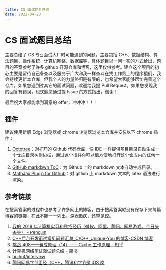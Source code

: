 ```yaml
---
title: CS 面试题目总结
date: 2022-04-23
---
```


# CS 面试题目总结

主要总结了 CS 专业面试大厂时可能遇到的问题，主要包括 C++、数据结构、算法题目、操作系统、计算机网络、数据库等，具体题目以一问一答的方式给出，题目的答案参考了许多 github 开源仓库和博客，这里仅供参考。建立这个项目的初心主要是留待自己备查以及服务于广大和我一样奋斗在找工作路上的程序猿们，我会持续更新本仓库，但我个人的力量终归是有限的，也希望大家能够帮忙完善这个仓库。如果您遇到过其它的面试问题，欢迎给我提 Pull Request。如果您发现我的回答有错误，也欢迎您通过提 Issue 的方式指出，谢谢！

最后祝大家都能拿到满意的 offer，冲冲冲！！！

## 插件

建议使用新版 Edge 浏览器或 chrome 浏览器浏览本仓库并安装以下 chrome 插件：

1. [Octotree](https://chrome.google.com/webstore/detail/octotree/bkhaagjahfmjljalopjnoealnfndnagc)：对打开的 Github 代码仓库，像 IDE 一样提供项目目录自动生成一个仓库目录树侧边栏，通过这个插件你可以很方便地打开这个仓库内的任何一个文件。
2. [GitHub markdown ToC](https://chrome.google.com/webstore/detail/github-markdown-toc/cfpkfjibjpmhgbkoihopadfkdelkjglh)：为 Github 上的 markdown 文本自动生成目录。
3. [MathJax Plugin for Github](https://chrome.google.com/webstore/detail/mathjax-plugin-for-github/ioemnmodlmafdkllaclgeombjnmnbima)：对 github 上 markdown 文本的 latex 语法进行渲染。

## 参考链接

在搜索答案的过程中也参考了许多网上的博客，由于搜索答案时没有保存下来每篇博客的链接，在此不能一一列出，深表歉疚，还望见谅。

1. [我的 2018 年计算机实习和秋招经历（微软、阿里、腾讯、网易游戏、今日头条等） - Penguin](https://www.polarxiong.com/archives/%E6%88%91%E7%9A%842018%E5%B9%B4%E8%AE%A1%E7%AE%97%E6%9C%BA%E5%AE%9E%E4%B9%A0%E5%92%8C%E7%A7%8B%E6%8B%9B%E7%BB%8F%E5%8E%86.html)
2. [C++后台开发面试常见问题汇总\_C/C++\_Unique-You 的博客-CSDN 博客](https://blog.csdn.net/qq_22238021/article/details/79779574?utm_medium=distribute.pc_relevant.none-task-blog-BlogCommendFromMachineLearnPai2-2.nonecase&depth_1-utm_source=distribute.pc_relevant.none-task-blog-BlogCommendFromMachineLearnPai2-2.nonecase)
3. [挑战 408——组成原理（14）——Cache 工作原理 - 知乎](https://zhuanlan.zhihu.com/p/49629792)
4. [计算机网络笔试面试题总结 - 简书](https://www.jianshu.com/p/512acedd1716)
5. [huihut/interview](https://github.com/huihut/interview)
6. [腾讯网易字节面经（C++，腾讯和字节是 iOS 岗](https://leetcode-cn.com/circle/discuss/NSreS3/)
